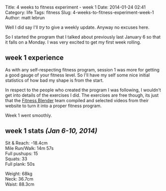 Title: 4 weeks to fitness experiment - week 1
Date: 2014-01-24 02:41
Category: life
Tags: fitness
Slug: 4-weeks-to-fitness-experiment-week-1
Author: matt lebrun


Well I did say I'll *try* to give a weekly update. Anyway no excuses here. 

So I started the program that I talked about previously last January 6 so that 
it falls on a Monday. I was very excited to get my first week rolling.

## week 1 experience

As with any self-respecting fitness program, session 1 was more for getting a 
good gauge of your fitness level. So I'll have my self some nice initial 
statistics of how bad my shape is from the start.

In respect to the people who created the program I was following, I wouldn't 
get into details of the exercises I did. The exercises are free though, its 
just that the [Fitness Blender](http://www.fitnessblender.com) team compiled 
and selected videos from their website to turn it into a proper fitness 
program.

Week 1 went smoothly.

## week 1 stats *(Jan 6-10, 2014)*

Sit & Reach: -18.4cm  
Mile Run/Walk: 14m 57s  
Full pushups: 15  
Squats: 33  
Full plank: 50s  

Weight: 68kg  
Neck: 36.7cm  
Waist: 88.3cm  
